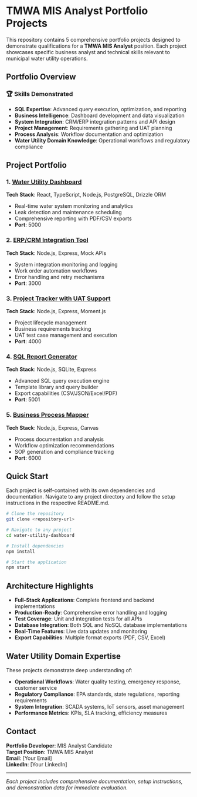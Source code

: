 # TMWA MIS Analyst Portfolio Projects

This repository contains 5 comprehensive portfolio projects designed to demonstrate qualifications for a **TMWA MIS Analyst** position. Each project showcases specific business analyst and technical skills relevant to municipal water utility operations.

## Portfolio Overview

### 🏆 Skills Demonstrated
- **SQL Expertise**: Advanced query execution, optimization, and reporting
- **Business Intelligence**: Dashboard development and data visualization
- **System Integration**: CRM/ERP integration patterns and API design
- **Project Management**: Requirements gathering and UAT planning
- **Process Analysis**: Workflow documentation and optimization
- **Water Utility Domain Knowledge**: Operational workflows and regulatory compliance

## Project Portfolio

### 1. [Water Utility Dashboard](./water-utility-dashboard/)
**Tech Stack**: React, TypeScript, Node.js, PostgreSQL, Drizzle ORM
- Real-time water system monitoring and analytics
- Leak detection and maintenance scheduling
- Comprehensive reporting with PDF/CSV exports
- **Port**: 5000

### 2. [ERP/CRM Integration Tool](./erp-crm-integration/)
**Tech Stack**: Node.js, Express, Mock APIs
- System integration monitoring and logging
- Work order automation workflows
- Error handling and retry mechanisms
- **Port**: 3000

### 3. [Project Tracker with UAT Support](./project-tracker-uat/)
**Tech Stack**: Node.js, Express, Moment.js
- Project lifecycle management
- Business requirements tracking
- UAT test case management and execution
- **Port**: 4000

### 4. [SQL Report Generator](./sql-report-generator/)
**Tech Stack**: Node.js, SQLite, Express
- Advanced SQL query execution engine
- Template library and query builder
- Export capabilities (CSV/JSON/Excel/PDF)
- **Port**: 5001

### 5. [Business Process Mapper](./business-process-mapper/)
**Tech Stack**: Node.js, Express, Canvas
- Process documentation and analysis
- Workflow optimization recommendations
- SOP generation and compliance tracking
- **Port**: 6000

## Quick Start

Each project is self-contained with its own dependencies and documentation. Navigate to any project directory and follow the setup instructions in the respective README.md.

```bash
# Clone the repository
git clone <repository-url>

# Navigate to any project
cd water-utility-dashboard

# Install dependencies
npm install

# Start the application
npm start
```

## Architecture Highlights

- **Full-Stack Applications**: Complete frontend and backend implementations
- **Production-Ready**: Comprehensive error handling and logging
- **Test Coverage**: Unit and integration tests for all APIs
- **Database Integration**: Both SQL and NoSQL database implementations
- **Real-Time Features**: Live data updates and monitoring
- **Export Capabilities**: Multiple format exports (PDF, CSV, Excel)

## Water Utility Domain Expertise

These projects demonstrate deep understanding of:
- **Operational Workflows**: Water quality testing, emergency response, customer service
- **Regulatory Compliance**: EPA standards, state regulations, reporting requirements
- **System Integration**: SCADA systems, IoT sensors, asset management
- **Performance Metrics**: KPIs, SLA tracking, efficiency measures

## Contact

**Portfolio Developer**: MIS Analyst Candidate  
**Target Position**: TMWA MIS Analyst  
**Email**: [Your Email]  
**LinkedIn**: [Your LinkedIn]

---

*Each project includes comprehensive documentation, setup instructions, and demonstration data for immediate evaluation.*